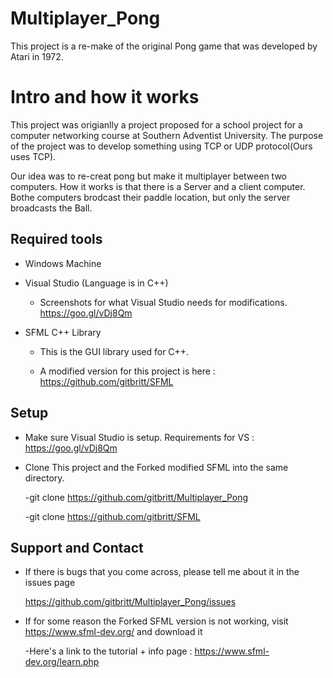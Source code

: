 # Multiplayer_Pong
This project is a re-make of the original Pong game that was developed by Atari in 1972.

# Intro and how it works
This project was origianlly a project proposed for a school project for a computer networking course at Southern Adventist University.
The purpose of the project was to develop something using TCP or UDP protocol(Ours uses TCP).


Our idea was to re-creat pong but make it multiplayer between two computers.
How it works is that there is a Server and a client computer. Bothe computers brodcast their paddle location,
but only the server broadcasts the Ball.



Required tools
--------------
-	Windows Machine
-	Visual Studio (Language is in C++)

	-	Screenshots for what Visual Studio needs for modifications. https://goo.gl/vDj8Qm
-	SFML C++ Library
	
	-	This is the GUI library used for C++.
	
	-	A modified version for this project is here : https://github.com/gitbritt/SFML

Setup
-----
-	Make sure Visual Studio is setup. Requirements for VS : https://goo.gl/vDj8Qm

-	Clone This project and the Forked modified SFML into the same directory. 
	
	-git clone https://github.com/gitbritt/Multiplayer_Pong
	
	-git clone https://github.com/gitbritt/SFML
	
	
Support and Contact
-------
-	If there is bugs that you come across, please tell me about it in the issues page

	https://github.com/gitbritt/Multiplayer_Pong/issues
	
-	If for some reason the Forked SFML version is not working, visit https://www.sfml-dev.org/ and download it
	
	-Here's a link to the tutorial + info page : https://www.sfml-dev.org/learn.php
	
